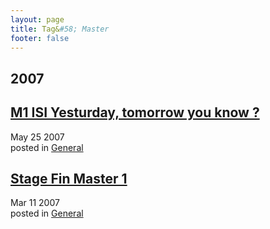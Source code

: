 ```yaml
---
layout: page
title: Tag&#58; Master
footer: false
---
```


<div id="blog-archives" class="category">
<h2>2007</h2>

<article>
<h1><a href="/2007/05/25/m1-isi-yesturday-tomorrow-you-know/index.html">M1 ISI Yesturday, tomorrow you know ?</a></h1>
<time datetime="2007-05-25T00:00:00-06:00" pubdate><span class='month'>May</span> <span class='day'>25</span> <span class='year'>2007</span></time>
<footer>
<span class="categories">posted in 
<a href='/categories/general/'>General</a></span>
</footer>
</article>

<article>
<h1><a href="/2007/03/11/stage-fin-master-1/index.html">Stage Fin Master 1</a></h1>
<time datetime="2007-03-11T00:00:00-06:00" pubdate><span class='month'>Mar</span> <span class='day'>11</span> <span class='year'>2007</span></time>
<footer>
<span class="categories">posted in 
<a href='/categories/general/'>General</a></span>
</footer>
</article>
</div>
